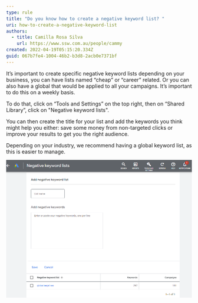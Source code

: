 ```yaml
---
type: rule
title: "Do you know how to create a negative keyword list? "
uri: how-to-create-a-negative-keyword-list
authors:
  - title: Camilla Rosa Silva
    url: https://www.ssw.com.au/people/cammy
created: 2022-04-19T05:15:20.334Z
guid: 067b7fe4-1004-46b2-b3d8-2acb0e7371bf
---
```

It’s important to create specific negative keyword lists depending on your business, you can have lists named “cheap” or “career” related. Or you can also have a global that would be applied to all your campaigns. It’s important to do this on a weekly basis. 

<!--endintro-->

To do that, click on “Tools and Settings” on the top right, then on “Shared Library”, click on "Negative keyword lists". 

You can then create the title for your list and add the keywords you think might help you either: save some money from non-targeted clicks or improve your results to get you the right audience. 

Depending on your industry, we recommend having a global keyword list, as this is easier to manage.

![Figure: Create a global negative keyword list and optimize your campaign](google-ads-negative-keywords-how-to.png)